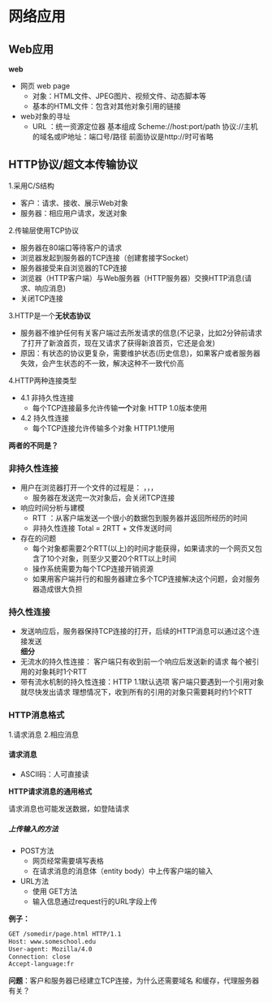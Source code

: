 # 网络应用  

## Web应用  

**web** 
* 网页 web page
    * 对象：HTML文件、JPEG图片、视频文件、动态脚本等  
    * 基本的HTML文件：包含对其他对象引用的链接  
* web对象的寻址   
    * URL ：统一资源定位器  基本组成  Scheme://host:port/path  协议://主机的域名或IP地址：端口号/路径   前面协议是http://时可省略  
  
## HTTP协议/超文本传输协议  

1.采用C/S结构  
* 客户：请求、接收、展示Web对象
* 服务器：相应用户请求，发送对象

2.传输层使用TCP协议  
* 服务器在80端口等待客户的请求  
* 浏览器发起到服务器的TCP连接（创建套接字Socket）
* 服务器接受来自浏览器的TCP连接
* 浏览器（HTTP客户端）与Web服务器（HTTP服务器）交换HTTP消息(请求、响应消息)
* 关闭TCP连接  

3.HTTP是一个**无状态协议**
* 服务器不维护任何有关客户端过去所发请求的信息(不记录，比如2分钟前请求了打开了新浪首页，现在又请求了获得新浪首页，它还是会发)  
* 原因：有状态的协议更复杂，需要维护状态(历史信息)，如果客户或者服务器失效，会产生状态的不一致，解决这种不一致代价高  

4.HTTP两种连接类型  
* 4.1 非持久性连接 
   * 每个TCP连接最多允许传输**一个**对象  HTTP 1.0版本使用  
* 4.2 持久性连接
   * 每个TCP连接允许传输多个对象  HTTP1.1使用  

**两者的不同是？**  

### 非持久性连接
* 用户在浏览器打开一个文件的过程是：  ，，，  
   * 服务器在发送完一次对象后，会关闭TCP连接  
* 响应时间分析与建模  
   * RTT ：从客户端发送一个很小的数据包到服务器并返回所经历的时间  
   * 非持久性连接 Total = 2RTT + 文件发送时间  
* 存在的问题 
   * 每个对象都需要2个RTT(以上)的时间才能获得，如果请求的一个网页又包含了10个对象，则至少又要20个RTT以上时间  
   * 操作系统需要为每个TCP连接开销资源
   * 如果用客户端并行的和服务器建立多个TCP连接解决这个问题，会对服务器造成很大负担  

### 持久性连接
   * 发送响应后，服务器保持TCP连接的打开，后续的HTTP消息可以通过这个连接发送  
**细分**  
* 无流水的持久性连接： 客户端只有收到前一个响应后发送新的请求 每个被引用的对象耗时1个RTT
* 带有流水机制的持久性连接：HTTP 1.1默认选项 客户端只要遇到一个引用对象就尽快发出请求 理想情况下，收到所有的引用的对象只需要耗时约1个RTT

### HTTP消息格式  

1.请求消息 
2.相应消息  

#### 请求消息  
* ASCII码：人可直接读

**HTTP请求消息的通用格式**

请求消息也可能发送数据，如登陆请求  

##### 上传输入的方法  

* POST方法  
   * 网页经常需要填写表格
   * 在请求消息的消息体（entity body）中上传客户端的输入
* URL方法  
   * 使用 GET方法  
   * 输入信息通过request行的URL字段上传     

**例子：**
```XML
GET /somedir/page.html HTTP/1.1  
Host: www.someschool.edu
User-agent: Mozilla/4.0
Connection: close 
Accept-language:fr
```  
**问题**：客户和服务器已经建立TCP连接，为什么还需要域名  和缓存，代理服务器有关？  


